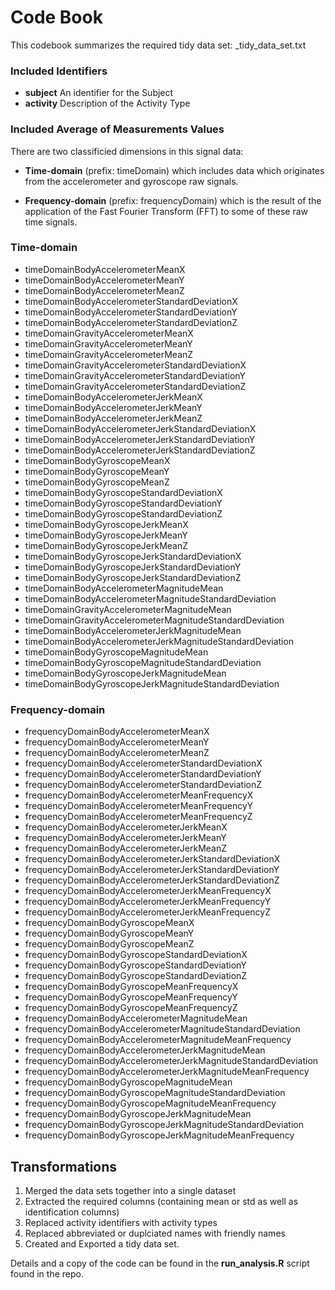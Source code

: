 # Code Book
This codebook summarizes the required tidy data set: _tidy_data_set.txt

### Included Identifiers
* **subject**
	An identifier for the Subject
* **activity**
	Description of the Activity Type

### Included Average of Measurements Values
There are two classificied dimensions in this signal data: 

* **Time-domain**
(prefix: timeDomain) which includes data which originates from the accelerometer and gyroscope raw signals.

* **Frequency-domain** 
(prefix: frequencyDomain) which is the result of the application of the Fast Fourier Transform (FFT) to some of these raw time signals.

### **Time-domain**
* timeDomainBodyAccelerometerMeanX
* timeDomainBodyAccelerometerMeanY
* timeDomainBodyAccelerometerMeanZ
* timeDomainBodyAccelerometerStandardDeviationX
* timeDomainBodyAccelerometerStandardDeviationY
* timeDomainBodyAccelerometerStandardDeviationZ
* timeDomainGravityAccelerometerMeanX
* timeDomainGravityAccelerometerMeanY
* timeDomainGravityAccelerometerMeanZ
* timeDomainGravityAccelerometerStandardDeviationX
* timeDomainGravityAccelerometerStandardDeviationY
* timeDomainGravityAccelerometerStandardDeviationZ
* timeDomainBodyAccelerometerJerkMeanX
* timeDomainBodyAccelerometerJerkMeanY
* timeDomainBodyAccelerometerJerkMeanZ
* timeDomainBodyAccelerometerJerkStandardDeviationX
* timeDomainBodyAccelerometerJerkStandardDeviationY
* timeDomainBodyAccelerometerJerkStandardDeviationZ
* timeDomainBodyGyroscopeMeanX
* timeDomainBodyGyroscopeMeanY
* timeDomainBodyGyroscopeMeanZ
* timeDomainBodyGyroscopeStandardDeviationX
* timeDomainBodyGyroscopeStandardDeviationY
* timeDomainBodyGyroscopeStandardDeviationZ
* timeDomainBodyGyroscopeJerkMeanX
* timeDomainBodyGyroscopeJerkMeanY
* timeDomainBodyGyroscopeJerkMeanZ
* timeDomainBodyGyroscopeJerkStandardDeviationX
* timeDomainBodyGyroscopeJerkStandardDeviationY
* timeDomainBodyGyroscopeJerkStandardDeviationZ
* timeDomainBodyAccelerometerMagnitudeMean
* timeDomainBodyAccelerometerMagnitudeStandardDeviation
* timeDomainGravityAccelerometerMagnitudeMean
* timeDomainGravityAccelerometerMagnitudeStandardDeviation
* timeDomainBodyAccelerometerJerkMagnitudeMean
* timeDomainBodyAccelerometerJerkMagnitudeStandardDeviation
* timeDomainBodyGyroscopeMagnitudeMean
* timeDomainBodyGyroscopeMagnitudeStandardDeviation
* timeDomainBodyGyroscopeJerkMagnitudeMean
* timeDomainBodyGyroscopeJerkMagnitudeStandardDeviation

### **Frequency-domain**
* frequencyDomainBodyAccelerometerMeanX
* frequencyDomainBodyAccelerometerMeanY
* frequencyDomainBodyAccelerometerMeanZ
* frequencyDomainBodyAccelerometerStandardDeviationX
* frequencyDomainBodyAccelerometerStandardDeviationY
* frequencyDomainBodyAccelerometerStandardDeviationZ
* frequencyDomainBodyAccelerometerMeanFrequencyX
* frequencyDomainBodyAccelerometerMeanFrequencyY
* frequencyDomainBodyAccelerometerMeanFrequencyZ
* frequencyDomainBodyAccelerometerJerkMeanX
* frequencyDomainBodyAccelerometerJerkMeanY
* frequencyDomainBodyAccelerometerJerkMeanZ
* frequencyDomainBodyAccelerometerJerkStandardDeviationX
* frequencyDomainBodyAccelerometerJerkStandardDeviationY
* frequencyDomainBodyAccelerometerJerkStandardDeviationZ
* frequencyDomainBodyAccelerometerJerkMeanFrequencyX
* frequencyDomainBodyAccelerometerJerkMeanFrequencyY
* frequencyDomainBodyAccelerometerJerkMeanFrequencyZ
* frequencyDomainBodyGyroscopeMeanX
* frequencyDomainBodyGyroscopeMeanY
* frequencyDomainBodyGyroscopeMeanZ
* frequencyDomainBodyGyroscopeStandardDeviationX
* frequencyDomainBodyGyroscopeStandardDeviationY
* frequencyDomainBodyGyroscopeStandardDeviationZ
* frequencyDomainBodyGyroscopeMeanFrequencyX
* frequencyDomainBodyGyroscopeMeanFrequencyY
* frequencyDomainBodyGyroscopeMeanFrequencyZ
* frequencyDomainBodyAccelerometerMagnitudeMean
* frequencyDomainBodyAccelerometerMagnitudeStandardDeviation
* frequencyDomainBodyAccelerometerMagnitudeMeanFrequency
* frequencyDomainBodyAccelerometerJerkMagnitudeMean
* frequencyDomainBodyAccelerometerJerkMagnitudeStandardDeviation
* frequencyDomainBodyAccelerometerJerkMagnitudeMeanFrequency
* frequencyDomainBodyGyroscopeMagnitudeMean
* frequencyDomainBodyGyroscopeMagnitudeStandardDeviation
* frequencyDomainBodyGyroscopeMagnitudeMeanFrequency
* frequencyDomainBodyGyroscopeJerkMagnitudeMean
* frequencyDomainBodyGyroscopeJerkMagnitudeStandardDeviation
* frequencyDomainBodyGyroscopeJerkMagnitudeMeanFrequency

## Transformations
1. Merged the data sets together into a single dataset
2. Extracted the required columns (containing mean or std as well as identification columns)
3. Replaced activity identifiers with activity types
4. Replaced abbreviated or duplciated names with friendly names
5. Created and Exported a tidy data set.

Details and a copy of the code can be found in the **run_analysis.R** script found in the repo.
